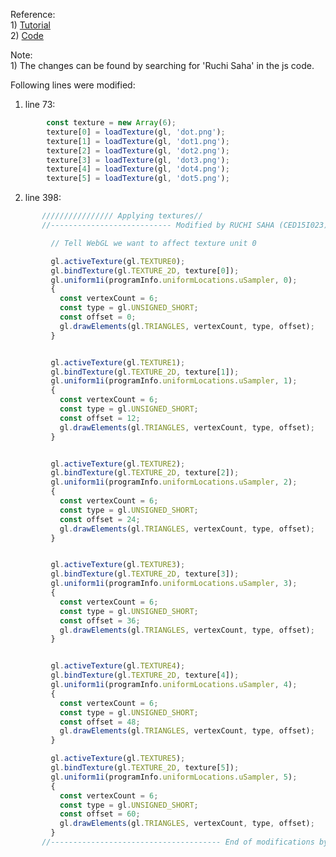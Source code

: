 
Reference:                                                                                 
      1) [Tutorial](https://developer.mozilla.org/en-US/docs/Web/API/WebGL_API/Tutorial/Using_textures_in_WebGL)          
      2) [Code](https://github.com/mdn/webgl-examples/blob/gh-pages/tutorial/sample7/webgl-demo.js)



Note:                                                                                                         
      1) The changes can be found by searching for 'Ruchi Saha' in the js code. 

Following lines were modified:


1) line 73:
```javascript
        const texture = new Array(6);
        texture[0] = loadTexture(gl, 'dot.png');
        texture[1] = loadTexture(gl, 'dot1.png');
        texture[2] = loadTexture(gl, 'dot2.png');
        texture[3] = loadTexture(gl, 'dot3.png');
        texture[4] = loadTexture(gl, 'dot4.png');
        texture[5] = loadTexture(gl, 'dot5.png');
```
        
2) line 398:
        
 ```javascript
        //////////////// Applying textures//
        //--------------------------- Modified by RUCHI SAHA (CED15I023)---------------------------------------------------

          // Tell WebGL we want to affect texture unit 0

          gl.activeTexture(gl.TEXTURE0);
          gl.bindTexture(gl.TEXTURE_2D, texture[0]);
          gl.uniform1i(programInfo.uniformLocations.uSampler, 0);
          {
            const vertexCount = 6;
            const type = gl.UNSIGNED_SHORT;
            const offset = 0;
            gl.drawElements(gl.TRIANGLES, vertexCount, type, offset);
          }


          gl.activeTexture(gl.TEXTURE1);
          gl.bindTexture(gl.TEXTURE_2D, texture[1]);
          gl.uniform1i(programInfo.uniformLocations.uSampler, 1);
          {
            const vertexCount = 6;
            const type = gl.UNSIGNED_SHORT;
            const offset = 12;
            gl.drawElements(gl.TRIANGLES, vertexCount, type, offset);
          }


          gl.activeTexture(gl.TEXTURE2);
          gl.bindTexture(gl.TEXTURE_2D, texture[2]);
          gl.uniform1i(programInfo.uniformLocations.uSampler, 2);
          {
            const vertexCount = 6;
            const type = gl.UNSIGNED_SHORT;
            const offset = 24;
            gl.drawElements(gl.TRIANGLES, vertexCount, type, offset);
          }


          gl.activeTexture(gl.TEXTURE3);
          gl.bindTexture(gl.TEXTURE_2D, texture[3]);
          gl.uniform1i(programInfo.uniformLocations.uSampler, 3);
          {
            const vertexCount = 6;
            const type = gl.UNSIGNED_SHORT;
            const offset = 36;
            gl.drawElements(gl.TRIANGLES, vertexCount, type, offset);
          }


          gl.activeTexture(gl.TEXTURE4);
          gl.bindTexture(gl.TEXTURE_2D, texture[4]);
          gl.uniform1i(programInfo.uniformLocations.uSampler, 4);
          {
            const vertexCount = 6;
            const type = gl.UNSIGNED_SHORT;
            const offset = 48;
            gl.drawElements(gl.TRIANGLES, vertexCount, type, offset);
          }

          gl.activeTexture(gl.TEXTURE5);
          gl.bindTexture(gl.TEXTURE_2D, texture[5]);
          gl.uniform1i(programInfo.uniformLocations.uSampler, 5);
          {
            const vertexCount = 6;
            const type = gl.UNSIGNED_SHORT;
            const offset = 60;
            gl.drawElements(gl.TRIANGLES, vertexCount, type, offset);
          }
        //-------------------------------------- End of modifications by Ruchi Saha---------------------------------------

```
